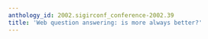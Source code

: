 ```yaml
---
anthology_id: 2002.sigirconf_conference-2002.39
title: 'Web question answering: is more always better?'
---
```

